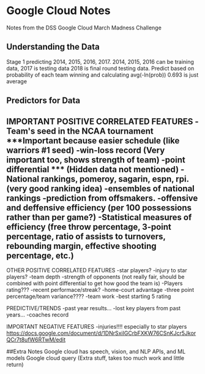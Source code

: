 # Google Cloud Notes
Notes from the DSS Google Cloud March Madness Challenge

## Understanding the Data
Stage 1 predicting 2014, 2015, 2016, 2017.
2014, 2015, 2016 can be training data, 2017 is testing data
2018 is final round testing data. 
Predict based on probability of each team winning and calculating 
avg(-ln(prob)) 0.693 is just average

## Predictors for Data
IMPORTANT POSITIVE CORRELATED FEATURES
-Team's seed in the NCAA tournament ***Important because easier schedule (like warriors #1 seed)
-win-loss record (Very important too, shows strength of team)
-point differential *** (Hidden data not mentioned)
-National rankings, pomeroy, sagarin, espn, rpi. (very good ranking idea)
-ensembles of national rankings
-prediction from offsmakers.
-offensive and deffensive efficiency (per 100 possessions rather than per game?)
-Statistical measures of efficiency (free throw percentage, 3-point percentage, ratio of assists to turnovers, rebounding margin, effective shooting percentage, etc.)
-
OTHER POSITIVE CORRELATED FEATURES
-star players?
-injury to star players?
-team depth
-strength of opponents (not really fair, should be combined with point differential to get how good the team is)
-Players rating???
-recent performace/streak?
-home-court advantage
-three point percentage/team variance????
-team work
-best starting 5 rating

PREDICTIVE/TRENDS
-past year results...
-lost key players from past years...
-coaches record

IMPORTANT NEGATIVE FEATURES
-injuries!!!! especially to star players
https://docs.google.com/document/d/1DNrSxiIGCrbFXKW76CSnKJcr5JkorQCr7t8ufW6RTwM/edit



##Extra Notes
Google cloud has speech, vision, and NLP APIs, and ML models
Google cloud query (Extra stuff, takes too much work and little return)


